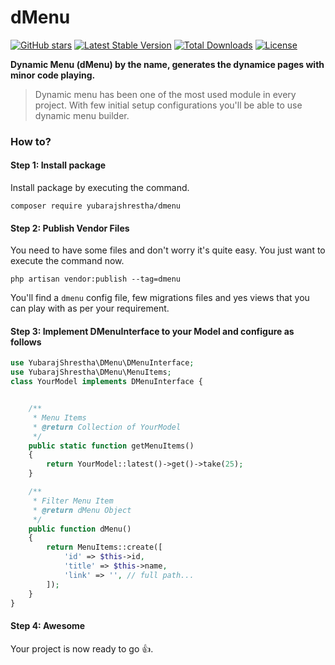 # dMenu

[![GitHub stars](https://img.shields.io/github/stars/yubarajshrestha/dmenu)](https://img.shields.io/github/stars/yubarajshrestha/dmenu)
[![Latest Stable Version](https://poser.pugx.org/yubarajshrestha/dmenu/v/stable)](https://packagist.org/packages/yubarajshrestha/dmenu)
[![Total Downloads](https://poser.pugx.org/yubarajshrestha/dmenu/downloads)](https://packagist.org/packages/yubarajshrestha/dmenu)
[![License](https://poser.pugx.org/yubarajshrestha/dmenu/license)](https://packagist.org/packages/yubarajshrestha/dmenu)

**Dynamic Menu (dMenu) by the name, generates the dynamice pages with minor code playing.**

> Dynamic menu has been one of the most used module in every project. With few initial setup configurations you'll be able to use dynamic menu builder.

### How to?
#### Step 1: Install package

Install package by executing the command.

```shell
composer require yubarajshrestha/dmenu
```

#### Step 2: Publish Vendor Files
You need to have some files and don't worry it's quite easy. You just want to execute the command now.

```shell
php artisan vendor:publish --tag=dmenu
```
You'll find a `dmenu` config file, few migrations files and yes views that you can play with as per your requirement.

#### Step 3: Implement DMenuInterface to your Model and configure as follows
```php
use YubarajShrestha\DMenu\DMenuInterface;
use YubarajShrestha\DMenu\MenuItems;
class YourModel implements DMenuInterface {


    /** 
     * Menu Items
     * @return Collection of YourModel
     */
    public static function getMenuItems()
    {
        return YourModel::latest()->get()->take(25);
    }

    /** 
     * Filter Menu Item
     * @return dMenu Object
     */
    public function dMenu()
    {
        return MenuItems::create([
            'id' => $this->id,
            'title' => $this->name,
            'link' => '', // full path...
        ]);
    }
}
```

#### Step 4: Awesome
Your project is now ready to go :+1:.